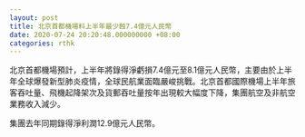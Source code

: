 ```yaml
---
layout: post
title: 北京首都機場料上半年最少蝕7.4億元人民幣
date: 2020-07-24 20:20:48.000000000 +08:00
categories: rthk
---
```


北京首都機場預計，上半年將錄得淨虧損7.4億元至8.1億元人民幣，主要由於上半年全球爆發新型肺炎疫情，全球民航業面臨嚴峻挑戰。北京首都國際機場上半年旅客吞吐量、飛機起降架次及貨郵吞吐量按年出現較大幅度下降，集團航空及非航空業務收入減少。

集團去年同期錄得淨利潤12.9億元人民幣。
